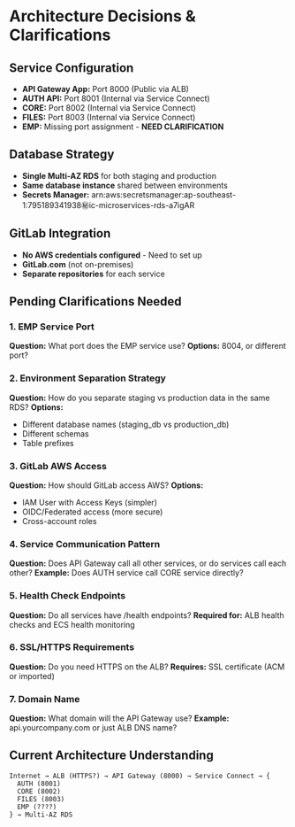 # Architecture Decisions & Clarifications

## Service Configuration
- **API Gateway App:** Port 8000 (Public via ALB)
- **AUTH API:** Port 8001 (Internal via Service Connect)
- **CORE:** Port 8002 (Internal via Service Connect)
- **FILES:** Port 8003 (Internal via Service Connect)
- **EMP:** Missing port assignment - **NEED CLARIFICATION**

## Database Strategy
- **Single Multi-AZ RDS** for both staging and production
- **Same database instance** shared between environments
- **Secrets Manager:** arn:aws:secretsmanager:ap-southeast-1:795189341938:secret:ic-microservices-rds-a7igAR

## GitLab Integration
- **No AWS credentials configured** - Need to set up
- **GitLab.com** (not on-premises)
- **Separate repositories** for each service

## Pending Clarifications Needed

### 1. EMP Service Port
**Question:** What port does the EMP service use?
**Options:** 8004, or different port?

### 2. Environment Separation Strategy
**Question:** How do you separate staging vs production data in the same RDS?
**Options:** 
- Different database names (staging_db vs production_db)
- Different schemas
- Table prefixes

### 3. GitLab AWS Access
**Question:** How should GitLab access AWS?
**Options:**
- IAM User with Access Keys (simpler)
- OIDC/Federated access (more secure)
- Cross-account roles

### 4. Service Communication Pattern
**Question:** Does API Gateway call all other services, or do services call each other?
**Example:** Does AUTH service call CORE service directly?

### 5. Health Check Endpoints
**Question:** Do all services have /health endpoints?
**Required for:** ALB health checks and ECS health monitoring

### 6. SSL/HTTPS Requirements
**Question:** Do you need HTTPS on the ALB?
**Requires:** SSL certificate (ACM or imported)

### 7. Domain Name
**Question:** What domain will the API Gateway use?
**Example:** api.yourcompany.com or just ALB DNS name?

## Current Architecture Understanding
```
Internet → ALB (HTTPS?) → API Gateway (8000) → Service Connect → {
  AUTH (8001)
  CORE (8002) 
  FILES (8003)
  EMP (????)
} → Multi-AZ RDS
```
